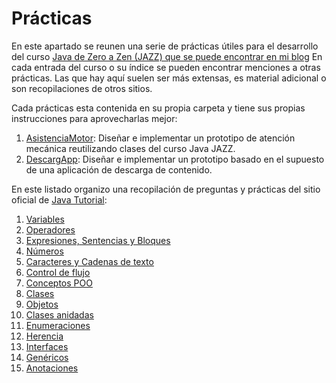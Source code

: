 Prácticas
=========

En este apartado se reunen una serie de prácticas útiles para el desarrollo del curso [Java de Zero a Zen (JAZZ) que se puede encontrar en mi blog](https://hijosdelspectrum.blogspot.com/p/curso-java-de-zero-zen-jazz-descripcion.html)
En cada entrada del curso o su índice se pueden encontrar menciones a otras prácticas. Las que hay aquí suelen ser más extensas, es material adicional o son recopilaciones de otros sitios.

Cada prácticas esta contenida en su propia carpeta y tiene sus propias instrucciones para aprovecharlas mejor:
1. [AsistenciaMotor](https://github.com/Awes0meM4n/codigoHijosDelSpectrum/tree/master/Java/practicas/AsistenciaMotor#pr%C3%A1ctica-taller): Diseñar e implementar un prototipo de atención mecánica reutilizando clases del curso Java JAZZ.
1. [DescargApp](https://github.com/Awes0meM4n/codigoHijosDelSpectrum/tree/master/Java/practicas/DescargApp#practica-descargas-web): Diseñar e implementar un prototipo basado en el supuesto de una aplicación de descarga de contenido.

En este listado organizo una recopilación de preguntas y prácticas del sitio oficial de [Java Tutorial](https://docs.oracle.com/javase/tutorial/java/index.html):
1. [Variables](https://docs.oracle.com/javase/tutorial/java/nutsandbolts/QandE/questions_variables.html)
1. [Operadores](https://docs.oracle.com/javase/tutorial/java/nutsandbolts/QandE/questions_operators.html)
1. [Expresiones, Sentencias y Bloques](https://docs.oracle.com/javase/tutorial/java/nutsandbolts/QandE/questions_expressions.html)
1. [Números](https://docs.oracle.com/javase/tutorial/java/annotations/QandE/questions.html)
1. [Caracteres y Cadenas de texto](https://docs.oracle.com/javase/tutorial/java/data/QandE/characters-questions.html)
1. [Control de flujo](https://docs.oracle.com/javase/tutorial/java/nutsandbolts/QandE/questions_flow.html)
1. [Conceptos POO](https://docs.oracle.com/javase/tutorial/java/concepts/QandE/questions.html)
1. [Clases](https://docs.oracle.com/javase/tutorial/java/javaOO/QandE/creating-questions.html)
1. [Objetos](https://docs.oracle.com/javase/tutorial/java/javaOO/QandE/objects-questions.html)
1. [Clases anidadas](https://docs.oracle.com/javase/tutorial/java/javaOO/QandE/nested-questions.html)
1. [Enumeraciones](https://docs.oracle.com/javase/tutorial/java/javaOO/QandE/enum-questions.html)
1. [Herencia](https://docs.oracle.com/javase/tutorial/java/IandI/QandE/inherit-questions.html)
1. [Interfaces](https://docs.oracle.com/javase/tutorial/java/IandI/QandE/interfaces-questions.html)
1. [Genéricos](https://docs.oracle.com/javase/tutorial/java/generics/QandE/generics-questions.html)
1. [Anotaciones](https://docs.oracle.com/javase/tutorial/java/annotations/QandE/questions.html)
